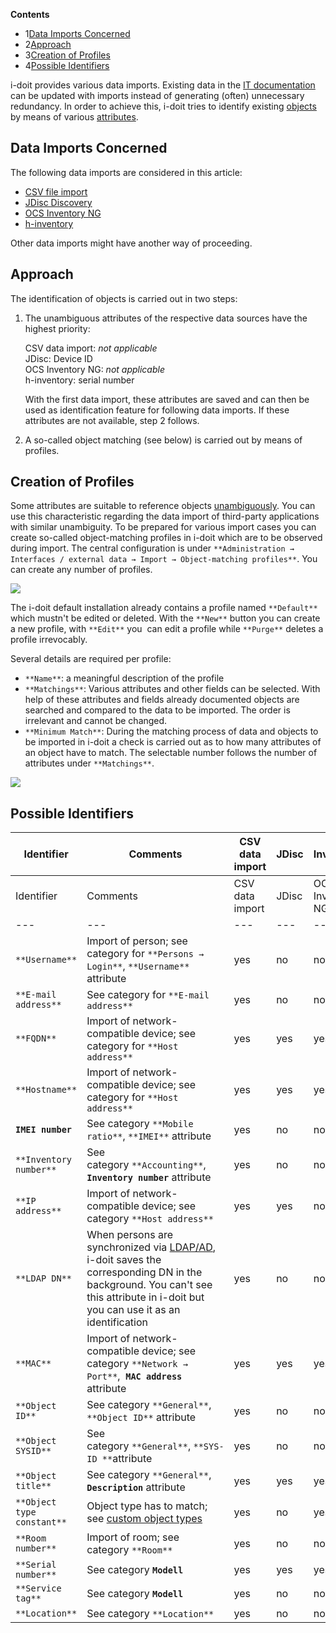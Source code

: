 **Contents**

*   1[Data Imports Concerned](#ObjectIdentificationDuringImports-DataImportsConcerned)
*   2[Approach](#ObjectIdentificationDuringImports-Approach)
*   3[Creation of Profiles](#ObjectIdentificationDuringImports-CreationofProfiles)
*   4[Possible Identifiers](#ObjectIdentificationDuringImports-PossibleIdentifiers)

i-doit provides various data imports. Existing data in the [IT documentation](/display/en/Glossary) can be updated with imports instead of generating (often) unnecessary redundancy. In order to achieve this, i-doit tries to identify existing [objects](/display/en/Structure+of+the+IT+Documentation) by means of various [attributes](/display/en/Structure+of+the+IT+Documentation).

Data Imports Concerned
----------------------

The following data imports are considered in this article:

*   [CSV file import](/display/en/CSV+Data+Import)
*   [JDisc Discovery](/display/en/JDisc+Discovery)
*   [OCS Inventory NG](/pages/viewpage.action?pageId=42303610)
*   [h-inventory](/pages/viewpage.action?pageId=61014265)

Other data imports might have another way of proceeding.

Approach
--------

The identification of objects is carried out in two steps:

1.  The unambiguous attributes of the respective data sources have the highest priority:  
      
    CSV data import: _not applicable_  
    JDisc: Device ID  
    OCS Inventory NG: _not applicable_  
    h-inventory: serial number  
      
    With the first data import, these attributes are saved and can then be used as identification feature for following data imports. If these attributes are not available, step 2 follows.
    
2.  A so-called object matching (see below) is carried out by means of profiles.

Creation of Profiles
--------------------

Some attributes are suitable to reference objects [unambiguously](/display/en/Unique+References). You can use this characteristic regarding the data import of third-party applications with similar unambiguity. To be prepared for various import cases you can create so-called object-matching profiles in i-doit which are to be observed during import. The central configuration is under `**Administration → Interfaces / external data → Import → Object-matching profiles**`. You can create any number of profiles.

![](/download/attachments/61014323/image2017-2-14%2011%3A22%3A15.png?version=1&modificationDate=1487067734897&api=v2&effects=drop-shadow)

The i-doit default installation already contains a profile named `**Default**` which mustn't be edited or deleted. With the `**New**` button you can create a new profile, with `**Edit**` you  can edit a profile while `**Purge**` deletes a profile irrevocably.

Several details are required per profile:

*   `**Name**`: a meaningful description of the profile
*   `**Matchings**`: Various attributes and other fields can be selected. With help of these attributes and fields already documented objects are searched and compared to the data to be imported. The order is irrelevant and cannot be changed.
*   `**Minimum Match**`: During the matching process of data and objects to be imported in i-doit a check is carried out as to how many attributes of an object have to match. The selectable number follows the number of attributes under `**Matchings**`.

![](/download/attachments/61014323/image2017-2-14%2011%3A27%3A43.png?version=1&modificationDate=1487068062536&api=v2&effects=drop-shadow)

Possible Identifiers
--------------------

| Identifier | Comments | CSV data import | JDisc | OCS Inventory NG | h-inventory |
| --- | --- | --- | --- | --- | --- |
| Identifier | Comments | CSV data import | JDisc | OCS Inventory NG | h-inventory |
| --- | --- | --- | --- | --- | --- |
| `**Username**` | Import of person; see category for `**Persons → Login**`, `**Username**` attribute | yes | no  | no  | no  |
| `**E-mail address**` | See category for `**E-mail address**` | yes | no  | no  | no  |
| `**FQDN**` | Import of network-compatible device; see category for `**Host address**` | yes | yes | yes | yes |
| `**Hostname**` | Import of network-compatible device; see category for `**Host address**` | yes | yes | yes | yes |
| **`IMEI number`** | See category `**Mobile ratio**`, `**IMEI**` attribute | yes | no  | no  | no  |
| `**Inventory number**` | See category `**Accounting**`, **`Inventory number`** attribute | yes | no  | no  | no  |
| `**IP address**` | Import of network-compatible device; see category `**Host address**` | yes | yes | no  | no  |
| `**LDAP DN**` | When persons are synchronized via [LDAP/AD](/pages/viewpage.action?pageId=37355601), i-doit saves the corresponding DN in the background. You can't see this attribute in i-doit but you can use it as an identification | yes | no  | no  | no  |
| `**MAC**` | Import of network-compatible device; see category `**Network → Port**`,  **`MAC address`** attribute | yes | yes | yes | yes |
| `**Object ID**` | See category `**General**`, `**Object ID**` attribute | yes | no  | no  | no  |
| `**Object SYSID**` | See category `**General**`, `**SYS-ID **`attribute | yes | no  | no  | no  |
| `**Object title**` | See category `**General**`, **`Description`** attribute | yes | yes | yes | yes |
| `**Object type constant**` | Object type has to match; see [custom object types](/display/en/Custom+Object+Types) | yes | no  | yes | no  |
| `**Room number**` | Import of room; see category `**Room**` | yes | no  | no  | no  |
| `**Serial number**` | See category **`Modell`** | yes | yes | yes | yes |
| `**Service tag**` | See category **`Modell`** | yes | no  | no  | no  |
| `**Location**` | See category `**Location**` | yes | no  | no  | no  |